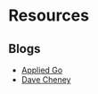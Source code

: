 # Resources
## Blogs
- [Applied Go](https://appliedgo.net/)
- [Dave Cheney](https://dave.cheney.net/)

